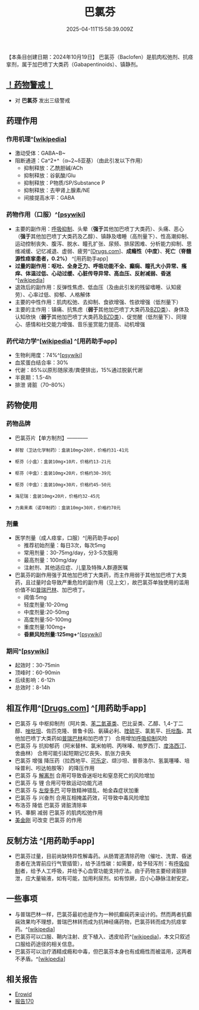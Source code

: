 ﻿---
title: 巴氯芬
description: 
published: true
date: 2025-04-11T15:58:39.009Z
tags: 
editor: markdown
dateCreated: 2025-04-12T10:05:12.112Z
---

【本条目创建日期：2024年10月19日】
巴氯芬（Baclofen）是肌肉松弛剂、抗痉挛剂，属于加巴喷丁大类药（Gabapentinoids）、镇静剂。
## [！药物警戒！](/drug/%E8%8D%AF%E7%89%A9%E8%AD%A6%E6%88%92/)
- 对 **巴氯芬** 发出三级警戒
## 药理作用
### 作用机理^[[wikipedia](https://en.wikipedia.org/wiki/Baclofen#Pharmacodynamics)]
- 激动受体：GABA~B~
- 阻断通道：Ca^2+^（α~2~δ亚基）（由此引发以下作用）
  - 抑制释放：乙酰胆碱/ACh
  - 抑制释放：谷氨酸/Glu
  - 抑制释放：P物质/SP/Substance P
  - 抑制释放：去甲肾上腺素/NE
  - 间接提高水平：GABA
### 药物作用（口服）^[[psywiki](https://psychonautwiki.org/wiki/Baclofen#Subjective_effects)]
- 主要的副作用：[呼吸抑制](/drug_effect/呼吸抑制)、头晕（**强于**其他加巴喷丁大类药）、头痛、恶心（**强于**其他加巴喷丁大类药及乙醇）、镇静及嗜睡（高剂量下）、性高潮抑制、运动控制丧失、腹泻、脱水、瞳孔扩张、尿频、排尿困难、分析能力抑制、思维减缓、记忆减退、虚弱、疲劳^[[Drugs.com](https://www.drugs.com/sfx/baclofen-side-effects.html)]、**成瘾性（中度）**、**死亡（脊髓源性痉挛患者，0.2%）** ^[用药助手app]
- **过量的副作用：呕吐、全身乏力、呼吸功能不全、癫痫、瞳孔大小异常、瘙痒、体温过低、心动过缓、心脏传导异常、高血压、反射减弱、昏迷**^[[wikipedia](https://en.wikipedia.org/wiki/Baclofen#Overdose)]
- 退效后的副作用：反弹性焦虑、低血压（及由此引发的残留嗜睡、认知疲劳）、心率过低、抑郁、人格解体
- 主要的中性作用：肌肉松弛、去抑制、食欲增强、性欲增强（低剂量下）
- 主要的主作用：镇痛、抗焦虑（**弱于**其他加巴喷丁大类药及[BZD类](/drug/BZDs)）、身体及认知欣快（**弱于**其他加巴喷丁大类药及[BZD类](/drug/BZDs)）、促觉醒（低剂量下）、同理心、感情和社交能力增强、音乐鉴赏能力提高、动机增强
### 药代动力学^[[wikipedia](https://en.wikipedia.org/wiki/Baclofen)] ^[用药助手app]
- 生物利用度：74%^[[psywiki](https://psychonautwiki.org/wiki/Baclofen)]
- 血浆蛋白结合率：30%
- 代谢：85%以原形随尿液/粪便排出，15%通过脱氨代谢
- 半衰期：1.5-4h
- 排泄 肾脏（70–80%）
## 药物使用
### 药物品牌
- 巴氯芬片【单方制剂】————
-     郝智（卫达化学制药）：盒装10mg×20片，价格约31-41元
-     枢芬（小盒）：盒装10mg×10片，价格约13-21元
-     枢芬（中盒）：盒装10mg×20片，价格约30-39元
-     枢芬（中盒）：盒装10mg×30片，价格约45-50元
-     海尼瑞：盒装10mg×20片，价格约32-45元
-     力奥来素（诺华制药）：盒装10mg×30片，价格约70元
### 剂量
- 医学剂量（成人痉挛，口服）^[用药助手app]
  - 推荐初始剂量：每日3次，每次5mg
  - 常用剂量：30-75mg/day，分3-5次服用
  - 最高剂量：100mg/day
  - 注射剂、其他适应症、儿童及特殊人群遵医嘱
- 巴氯芬的副作用强于其他加巴喷丁大类药，而主作用弱于其他加巴喷丁大类药，且过量时会导致严重危险的副作用（见上文），故巴氯芬单独使用的滥用价值不如[普瑞巴林](/drug/PR80)、加巴喷丁。
  - 阈值:5mg
  - 轻度剂量:10-20mg
  - 中度剂量:20-50mg
  - 高度剂量:50-100mg
  - 重度剂量:100mg+
  - **昏厥风险剂量:125mg+**^[[psywiki](https://psychonautwiki.org/wiki/Baclofen)]
### 期间^[[psywiki](https://psychonautwiki.org/wiki/Baclofen)]
- 起效时：30-75min
- 顶峰时：60-90min
- 后续影响：6-12h
- 总效时：8-14h
## 相互作用^[[Drugs.com](https://www.drugs.com/drug-interactions/baclofen.html)] ^[用药助手app]
- 巴氯芬 与 中枢抑制剂（阿片类、[苯二氮䓬类](/drug/BZDs)、巴比妥类、乙醇、1,4-丁二醇、[唑吡坦](/drug/思诺思)、佐匹克隆、普鲁卡因、氨磺必利、[喹硫平](/drug/QTP)、氯氮平、[托吡酯](/drug/TPM)、其他加巴喷丁大类药如[普瑞巴林](/drug/PR80)和加巴喷丁） 合用增加[呼吸抑制](/drug_effect/呼吸抑制)风险
- 巴氯芬 与 抗抑郁药（阿米替林、氯米帕明、丙咪嗪、帕罗西汀、[度洛西汀](/drug/度洛西汀（Duloxetine）)、舍曲林） 合用可能引起短期记忆丧失、肌张力丧失
- 巴氯芬 增强 降压药（拉西地平、[可乐定](/drug/可乐定)、缬沙坦、普萘洛尔、氢氯噻嗪、培哚普利、吲达帕胺等） 的降压作用
- 巴氯芬 与 [解离剂](/drug_effect/解离) 合用可导致昏迷呕吐和窒息死亡的风险增加
- 巴氯芬 与 锂 合用可导致运动功能亢进
- 巴氯芬 与 [左旋多巴](/drug/多巴丝肼) 可导致精神错乱、帕金森症状加重
- 巴氯芬 与 兴奋剂 合用互相掩盖药效，可导致中毒风险增加
- 布洛芬 降低 巴氯芬 肾脏清除率
- 钙、睾酮 减弱 巴氯芬 的肌肉松弛作用
- [美金刚](/drug/MMT) 可改变 巴氯芬 的作用
## 反制方法 ^[用药助手app]
- 巴氯芬过量，目前尚缺特异性解毒药。从肠胃道清除药物（催吐、洗胃、昏迷患者在洗胃前应行气管插管），给予活性碳：如需要，给予轻泻剂：有[呼吸抑制](/drug_effect/呼吸抑制)者，给予人工呼吸，并给予心血管功能支持疗法。由于药物主要经肾脏排泄，应大量输液，如有可能，加用利尿剂。如有惊厥，应小心静脉注射安定。
## 一些事项
- 与普瑞巴林一样，巴氯芬最初也是作为一种抗癫痫药来设计的。然而两者抗癫痫效果均不理想，普瑞巴林转而成为抗神经痛药物，巴氯芬转而成为抗痉挛药。^[[wikipedia](https://en.wikipedia.org/wiki/Baclofen#History)]
- 巴氯芬可以口服、鞘内注射、皮下植入、透皮给药^[[wikipedia](https://en.wikipedia.org/wiki/Baclofen#Routes_of_administration)]，本文只叙述口服给药途径的相关信息。
- 巴氯芬可以治疗酒精成瘾和中毒，但巴氯芬本身也有成瘾性而被滥用，这两者不矛盾。^[[wikipedia](https://en.wikipedia.org/wiki/Baclofen#Research)]
## 相关报告
- [Erowid](https://www.erowid.org/experiences/subs/exp_Pharms_Baclofen.shtml)
- [报告170](/report/RP170)

